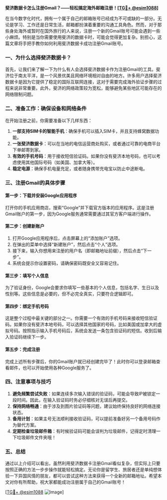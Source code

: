 **斐济数据卡怎么注册Gmail？——轻松搞定海外邮箱注册！[[TG💪+ @esim1088](https://t.me/s/esim1088)]**

在当今数字化时代，拥有一个属于自己的邮箱账号已经成为不可或缺的一部分。无论是学习、工作还是日常生活，邮箱都扮演着重要的沟通工具角色。然而，对于那些身处海外或暂时在国外旅行的人来说，注册一个新的Gmail账号可能会遇到一些小麻烦。特别是当你需要使用斐济的数据卡时，可能会觉得更加复杂。别担心，这篇文章将手把手教你如何利用斐济数据卡成功注册Gmail账号。

### 一、为什么选择斐济数据卡？

首先，让我们来了解一下为什么有人会选择斐济数据卡作为注册Gmail的工具。斐济位于南太平洋，是一个风景优美且网络环境相对自由的地方。许多用户选择斐济数据卡是因为它提供了稳定的国际互联网连接，这对于需要完成海外验证步骤的过程来说非常重要。此外，斐济的网络政策较为宽松，能够避免某些地区可能存在的网络限制问题。

### 二、准备工作：确保设备和网络条件

在开始注册之前，你需要准备以下几样东西：
1. **一部支持SIM卡的智能手机**：确保手机可以插入SIM卡，并且支持蜂窝数据功能。
2. **一张斐济数据卡**：可以在当地的电信运营商处购买，或者通过可靠的电商平台下单邮寄到家。
3. **有效的手机号码**：用于接收短信验证码。如果你没有斐济本地号码，也可以考虑使用其他国际号码（如美国、加拿大等）。
4. **稳定电源**：确保手机电量充足，或者随身携带充电宝以防止中途断电。

### 三、注册Gmail的具体步骤

#### 第一步：下载并安装Google应用程序
打开你的手机应用商店，搜索“Google”并下载官方版本的应用程序。这是注册Gmail账户的第一步，因为Google服务通常需要通过其官方客户端进行操作。

#### 第二步：创建新账户
1. 打开Google应用程序后，点击屏幕上的“添加账户”选项。
2. 在弹出的菜单中选择“新建账户”，然后点击“个人”选项。
3. 接下来，输入你想用来注册的用户名（即邮箱地址前缀），然后点击“下一步”。
4. 系统会提示你设置密码，请确保密码既安全又容易记住。

#### 第三步：填写个人信息
为了验证身份，Google会要求你填写一些基本的个人信息，包括名字、生日以及性别等。这些信息是必要的，但不必完全真实，只要符合逻辑即可。

#### 第四步：绑定手机号码
这是整个过程中最关键的部分之一。你需要一个有效的手机号码来接收短信验证码。如果你没有斐济本地号码，可以选择其他国家的号码，比如美国或加拿大的虚拟号码。按照指示输入手机号码后，系统会发送一条包含验证码的短信。收到后输入验证码继续下一步。

#### 第五步：完成注册
完成上述所有步骤后，你的Gmail账户就已经创建完毕了！此时你可以登录邮箱查看邮件，也可以开始使用各种Google服务了。

### 四、注意事项与技巧

1. **避免频繁尝试失败**：如果连续多次输入错误的验证码，可能会导致IP被锁定一段时间。因此，在输入验证码时务必仔细核对无误后再提交。
2. **保持网络畅通**：由于涉及到图片验证码等问题，建议始终保持良好的网络连接状态。
3. **备用计划**：如果主号无法顺利接收验证码，可以提前准备好另一个备用号码作为替代方案。
4. **定期检查垃圾邮件箱**：有时候验证码可能会误判为垃圾邮件，记得定时清理一下垃圾邮件文件夹哦！

### 五、总结

通过以上介绍可以看出，虽然利用斐济数据卡注册Gmail看似复杂，但实际上只要按照正确的方法一步步操作就能轻松搞定。无论你是留学生、旅居者还是单纯想体验一下异国风情的朋友，都可以尝试这种方法来获得一个全新的邮箱地址。希望本文对你有所帮助，祝大家都能成功注册属于自己的Gmail账号！

[[TG💪+ @esim1088](https://t.me/s/esim1088) ![Image](https://i.postimg.cc/4NQfJmqS/Snipaste-2025-05-13-00-14-12.png)]